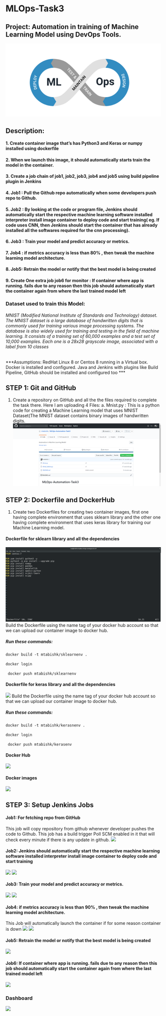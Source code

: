 # MLOps-Task3
## Project: Automation in training of Machine Learning Model using DevOps Tools.

![](images/0.png)

## Description:
#### 1. Create container image that’s has Python3 and Keras or numpy  installed  using dockerfile 
#### 2. When we launch this image, it should automatically starts train the model in the container.
#### 3. Create a job chain of job1, job2, job3, job4 and job5 using build pipeline plugin in Jenkins 
#### 4.  Job1 : Pull  the Github repo automatically when some developers push repo to Github.
#### 5.  Job2 : By looking at the code or program file, Jenkins should automatically start the respective machine learning software installed interpreter install image container to deploy code  and start training( eg. If code uses CNN, then Jenkins should start the container that has already installed all the softwares required for the cnn processing).
#### 6. Job3 : Train your model and predict accuracy or metrics.
#### 7. Job4 : if metrics accuracy is less than 80%  , then tweak the machine learning model architecture.
#### 8. Job5: Retrain the model or notify that the best model is being created
#### 9. Create One extra job job6 for monitor : If container where app is running. fails due to any reason then this job should automatically start the container again from where the last trained model left


### Dataset used to train this Model: 
###### MNIST (Modified National Institute of Standards and Technology) dataset. The MNIST dataset is a large database of handwritten digits that is commonly used for training various image processing systems. The database is also widely used for training and testing in the field of machine learning. It consists of a training set of 60,000 examples and a test set of 10,000 examples. Each one is a 28x28 grayscale image, associated with a label from 10 classes

***Assumptions:
RedHat Linux 8 or Centos 8 running in a Virtual box. Docker is installed and configured. Java and Jenkins with plugins like Build Pipeline, GitHub  should be installed and configured too  ***

## STEP 1: Git and GitHub
1. Create a repository on GitHub and all the the files required to complete the task there. Here I am uploading 4 Files:
 a. Mnist.py : This is a python code for creating a Machine Learning model that uses MNIST Dataset(The MNIST dataset contains binary images of handwritten digits.
![](images/github.png)

## STEP 2: Dockerfile and DockerHub
1. Create two Dockerfiles for creating  two container images, first one having complete environment that uses sklearn library and the other one having complete environment that uses keras library for training our Machine Learning model.
#### Dockerfile for sklearn library and all the dependencies
![](images/df1.png)
Build the Dockerfile using the name tag of your docker hub account so that we can upload our container image to docker hub.
##### Run these commands: 
``` docker build -t mtabishk/sklearnenv . ```

``` docker login ```

``` docker push mtabishk/sklearnenv```

#### Dockerfile for keras library and all the dependencies
![](images/df2.png)
Build the Dockerfile using the name tag of your docker hub account so that we can upload our container image to docker hub.
##### Run these commands: 
``` docker build -t mtabishk/kerasnenv . ```

``` docker login ```

``` docker push mtabishk/kerasenv```

#### Docker Hub 
![](images/dh.png)

#### Docker images
![](images/di.png)

## STEP 3: Setup Jenkins Jobs
#### Job1: For fetching repo from GitHub
This job will copy repository from github whenever developer pushes the code to Github. This job has a build trigger Poll SCM enabled in it that will check every minute if there is any update in github.
![](images/1.png)

#### Job2: Jenkins should automatically start the respective machine learning software installed interpreter install image container to deploy code  and start training

![](images/2.png)
![](images/2a.png)

#### Job3: Train your model and predict accuracy or metrics.

![](images/3.png)
![](images/3a.png)

#### Job4: if metrics accuracy is less than 90%  , then tweak the machine learning model architecture.
This Job will automatically launch the container if for some reason container is down
![](images/4.png)
![](images/4a.png)

#### Job5:  Retrain the model or notify that the best model is being created
![](images/5.png)

#### Job6: If container where app is running. fails due to any reason then this job should automatically start the container again from where the last trained model left
![](images/6.png)

### Dashboard
![](images/build_pipeline.png)


